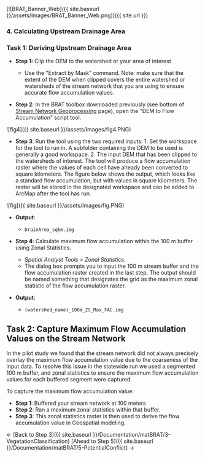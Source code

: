 [![BRAT_Banner_Web]({{ site.baseurl }}/assets/Images/BRAT_Banner_Web.png)]({{ site.url }})



### 4. Calculating Upstream Drainage Area

### Task 1: Deriving Upstream Drainage Area

- **Step 1:** Clip the DEM to the watershed or your area of interest 
  * Use the "Extract by Mask" command.  Note: make sure that the extent of the DEM when clipped covers the entire watershed or watersheds of the stream network that you are using to ensure accurate flow accumulation values.   



- **Step 2**: In the BRAT toolbox downloaded previously (see bottom of [Stream Network Geoprocessing](http://brat.joewheaton.org/home/documentation/manual-implementation/beaver-dam-capacity-model/2-perennial-water-sources) page), open the "DEM to Flow Accumulation" script tool.  


![fig4]({{ site.baseurl }}/assets/Images/fig4.PNG)

- **Step 3**: Run the tool using the two required inputs: 1. Set the workspace for the tool to run in.  A subfolder containing the DEM to be used is generally a good workspace.  2. The input DEM that has been clipped to the watersheds of interest.  The tool will produce a flow accumulation raster where the values of each cell have already been converted to square kilometers. The figure below shows the output, which looks like a standard flow accumulation, but with values in square kilometers.  The raster will be stored in the designated workspace and can be added to ArcMap after the tool has run.

![fig]({{ site.baseurl }}/assets/Images/fig.PNG)



- **Output**: 
  - `DrainArea_sqkm.img `


- **Step 4**: Calculate maximum flow accumulation within the 100 m buffer using Zonal Statistics. 
  * *Spatial Analyst Tools > Zonal Statistics*. 
  * The dialog box prompts you to input the 100 m stream buffer and the flow accumulation raster created in the last step. The output should be named something that designates the grid as the maximum zonal statistic of the flow accumulation raster. 
- **Output**: 
  * `(watershed_name)_100m_ZS_Max_FAC.img `



## Task 2: Capture Maximum Flow Accumulation Values on the Stream Network

In the pilot study we found that the stream network did not always precisely overlay the maximum flow accumulation value due to the coarseness of the input data.  To resolve this issue in the statewide run we used a segmented 100 m buffer, and zonal statistics to ensure the maximum flow accumulation values for each buffered segment were captured. 

To capture the maximum flow accumulation value:

* **Step 1**: Buffered your stream network at 100 meters 
* **Step 2**: Ran a maximum zonal statistics within that buffer.  
* **Step 3**: This zonal statistics raster is then used to derive the flow accumulation value in Geospatial modeling. 

<- [Back to Step 3]({{ site.baseurl }}/Documentation/matBRAT/3-VegetationClassification)        [Ahead to Step 5]({{ site.baseurl }}/Documentation/matBRAT/5-PotentialConflict) ->